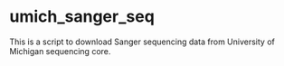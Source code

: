 # umich_sanger_seq
This is a script to download Sanger sequencing data from University of Michigan sequencing core.
